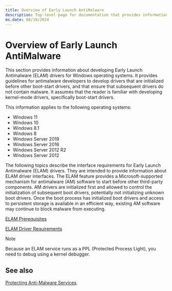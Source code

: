 ```yaml
---
title: Overview of Early Launch AntiMalware
description: Top-level page for documentation that provides information about developing Early Launch Antimalware (ELAM) drivers for Windows operating systems.
ms.date: 08/19/2024
---
```


# Overview of Early Launch AntiMalware

This section provides information about developing Early Launch Antimalware (ELAM) drivers for Windows operating systems. It provides guidelines for antimalware developers to develop drivers that are initialized before other boot-start drivers, and that ensure that  subsequent drivers do not contain malware. It assumes that the reader is familiar with developing kernel-mode drivers, specifically boot-start drivers.

This information applies to the following operating systems:

- Windows 11
- Windows 10
- Windows 8.1
- Windows 8
- Windows Server 2019
- Windows Server 2016
- Windows Server 2012 R2
- Windows Server 2012

The following topics describe the interface requirements for Early Launch Antimalware (ELAM) drivers. They are intended to provide information about ELAM driver interfaces. The ELAM feature provides a Microsoft-supported mechanism for antimalware (AM) software to start before other third-party components. AM drivers are initialized first and allowed to control the initialization of subsequent boot drivers, potentially not initializing unknown boot drivers. Once the boot process has initialized boot drivers and access to persistent storage is available in an efficient way, existing AM software may continue to block malware from executing.

[ELAM Prerequisites](elam-prerequisites.md)

[ELAM Driver Requirements](elam-driver-requirements.md)

> [!NOTE]
> Because an ELAM service runs as a PPL (Protected Process Light), you need to debug using a kernel debugger.

## See also

[Protecting Anti-Malware Services](/windows/desktop/Services/protecting-anti-malware-services-).

